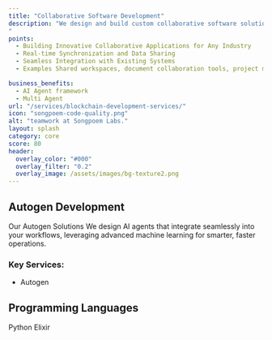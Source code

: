 ```yaml
---
title: "Collaborative Software Development"
description: "We design and build custom collaborative software solutions that empower teams to communicate, share information, and work together effectively.
"
points:
  - Building Innovative Collaborative Applications for Any Industry
  - Real-time Synchronization and Data Sharing
  - Seamless Integration with Existing Systems
  - Examples Shared workspaces, document collaboration tools, project management platforms

business_benefits:
  - AI Agent framework
  - Multi Agent
url: "/services/blockchain-development-services/"
icon: "songpoem-code-quality.png"
alt: "teamwork at Songpoem Labs."
layout: splash
category: core
score: 80
header:
  overlay_color: "#000"
  overlay_filter: "0.2"
  overlay_image: /assets/images/bg-texture2.png
---
```

## Autogen Development

Our Autogen Solutions
We design AI agents that integrate seamlessly into your workflows, leveraging advanced machine learning for smarter, faster operations.

### Key Services:
- Autogen

## Programming Languages
Python
Elixir